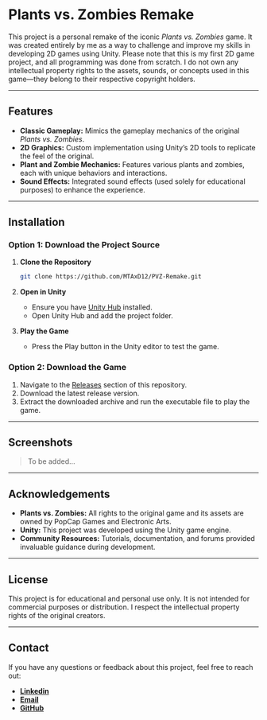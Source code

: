 # Plants vs. Zombies Remake

This project is a personal remake of the iconic *Plants vs. Zombies* game. It was created entirely by me as a way to challenge and improve my skills in developing 2D games using Unity. Please note that this is my first 2D game project, and all programming was done from scratch. I do not own any intellectual property rights to the assets, sounds, or concepts used in this game—they belong to their respective copyright holders.

---

## Features

- **Classic Gameplay:** Mimics the gameplay mechanics of the original *Plants vs. Zombies*.
- **2D Graphics:** Custom implementation using Unity’s 2D tools to replicate the feel of the original.
- **Plant and Zombie Mechanics:** Features various plants and zombies, each with unique behaviors and interactions.
- **Sound Effects:** Integrated sound effects (used solely for educational purposes) to enhance the experience.

---

## Installation

### Option 1: Download the Project Source

1. **Clone the Repository**
   ```bash
   git clone https://github.com/MTAxD12/PVZ-Remake.git
   ```

2. **Open in Unity**
   - Ensure you have [Unity Hub](https://unity.com/download) installed.
   - Open Unity Hub and add the project folder.

3. **Play the Game**
   - Press the Play button in the Unity editor to test the game.

### Option 2: Download the Game

1. Navigate to the [Releases](https://github.com/your-username/plants-vs-zombies-remake/releases) section of this repository.
2. Download the latest release version.
3. Extract the downloaded archive and run the executable file to play the game.

---

## Screenshots

> To be added...

---

## Acknowledgements

- **Plants vs. Zombies:** All rights to the original game and its assets are owned by PopCap Games and Electronic Arts.
- **Unity:** This project was developed using the Unity game engine.
- **Community Resources:** Tutorials, documentation, and forums provided invaluable guidance during development.

---

## License

This project is for educational and personal use only. It is not intended for commercial purposes or distribution. I respect the intellectual property rights of the original creators.

---

## Contact

If you have any questions or feedback about this project, feel free to reach out:

- [**Linkedin**](https://www.linkedin.com/in/andrei-preda-59aba1309/)
- [**Email**](mailto:andrei.foco@yahoo.com)
- [**GitHub**](https://github.com/MTAxD12)

